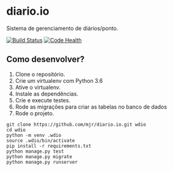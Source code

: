 # diario.io

Sistema de gerenciamento de diários/ponto.

[![Build Status](https://travis-ci.org/mjr/diario.io.svg?branch=master)](https://travis-ci.org/mjr/diario.io)
[![Code Health](https://landscape.io/github/mjr/diario.io/master/landscape.svg?style=flat)](https://landscape.io/github/mjr/diario.io/master)

## Como desenvolver?

1. Clone o repositório.
2. Crie um virtualenv com Python 3.6
3. Ative o virtualenv.
4. Instale as dependências.
5. Crie e execute testes.
6. Rode as migrações para criar as tabelas no banco de dados
7. Rode o projeto.

```console
git clone https://github.com/mjr/diario.io.git wdio
cd wdio
python -m venv .wdio
source .wdio/bin/activate
pip install -r requirements.txt
python manage.py test
python manage.py migrate
python manage.py runserver
```

